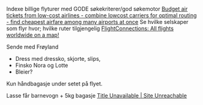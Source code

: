 Indexe billige flyturer med GODE søkekriterer/god søkemotor [Budget air tickets from low-cost airlines - combine lowcost carriers for optimal routing - find cheapest airfare among many airports at once](https://www.azair.eu)
Se hvilke selskaper som flyr hvor; hvilke ruter tilgjengelig [FlightConnections: All flights worldwide on a map!](https://www.flightconnections.com/)


Sende med Frøyland
- Dress med dressko, skjorte, slips, 
- Finsko Nora og Lotte
- Bleier?

Kun håndbagasje under setet på flyet.

Lasse får barnevogn + 5kg bagasje [Title Unavailable \| Site Unreachable](https://www.norwegian.no/reiseinformasjon/reise-med-barn/bagasje/)